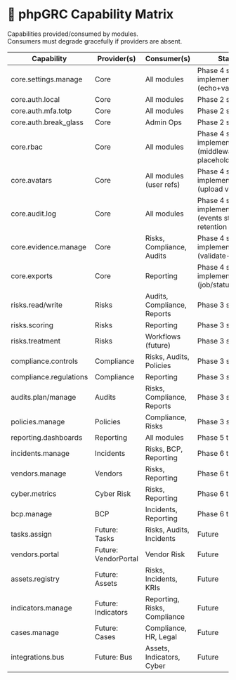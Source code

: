 # 🔗 phpGRC Capability Matrix

Capabilities provided/consumed by modules.  
Consumers must degrade gracefully if providers are absent.

| Capability                | Provider(s) | Consumer(s)                 | Status                                   |
|--------------------------|-------------|-----------------------------|------------------------------------------|
| core.settings.manage     | Core        | All modules                 | Phase 4 stubs implemented (echo+validate) |
| core.auth.local          | Core        | All modules                 | Phase 2 scaffold                         |
| core.auth.mfa.totp       | Core        | All modules                 | Phase 2 scaffold                         |
| core.auth.break_glass    | Core        | Admin Ops                   | Phase 2 scaffold                         |
| core.rbac                | Core        | All modules                 | Phase 4 stubs implemented (middleware/policy placeholders) |
| core.avatars             | Core        | All modules (user refs)     | Phase 4 stubs implemented (upload validate) |
| core.audit.log           | Core        | All modules                 | Phase 4 stubs implemented (events stub, retention key) |
| core.evidence.manage     | Core        | Risks, Compliance, Audits   | Phase 4 stubs implemented (validate-only) |
| core.exports             | Core        | Reporting                   | Phase 4 stubs implemented (job/status)   |
| risks.read/write         | Risks       | Audits, Compliance, Reports | Phase 3 stubs                            |
| risks.scoring            | Risks       | Reporting                   | Phase 3 stubs                            |
| risks.treatment          | Risks       | Workflows (future)          | Phase 3 stubs                            |
| compliance.controls      | Compliance  | Risks, Audits, Policies     | Phase 3 stubs                            |
| compliance.regulations   | Compliance  | Reporting                   | Phase 3 stubs                            |
| audits.plan/manage       | Audits      | Risks, Compliance, Reports  | Phase 3 stubs                            |
| policies.manage          | Policies    | Compliance, Risks           | Phase 3 stubs                            |
| reporting.dashboards     | Reporting   | All modules                 | Phase 5 target                           |
| incidents.manage         | Incidents   | Risks, BCP, Reporting       | Phase 6 target                           |
| vendors.manage           | Vendors     | Risks, Reporting            | Phase 6 target                           |
| cyber.metrics            | Cyber Risk  | Risks, Reporting            | Phase 6 target                           |
| bcp.manage               | BCP         | Incidents, Reporting        | Phase 6 target                           |
| tasks.assign             | Future: Tasks       | Risks, Audits, Incidents   | Future                                   |
| vendors.portal           | Future: VendorPortal| Vendor Risk              | Future                                   |
| assets.registry          | Future: Assets     | Risks, Incidents, KRIs     | Future                                   |
| indicators.manage        | Future: Indicators | Reporting, Risks, Compliance| Future                                   |
| cases.manage             | Future: Cases      | Compliance, HR, Legal      | Future                                   |
| integrations.bus         | Future: Bus        | Assets, Indicators, Cyber  | Future                                   |

